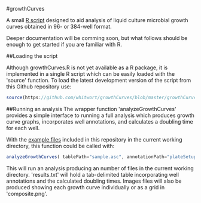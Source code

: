 #growthCurves

A small [R script](http://www.r-project.org/) designed to aid analysis of liquid culture microbial growth curves obtained in 96- or 384-well format.

Deeper documentation will be comming soon, but what follows should be enough to get started if you are familiar with R.

##Loading the script

Although growthCurves.R is not yet available as a R package, it is implemented in a single R script which can be easily loaded with the 'source' function.  To load the latest development version of the script from this Github repository use:

```javascript
source(https://github.com/whitwort/growthCurves/blob/master/growthCurves.R)
```

##Running an analysis
The wrapper function 'analyzeGrowthCurves' provides a simple interface to running a full analysis which produces growth curve graphs, incorporates well annotations, and calculates a doubling time for each well.

With the [example files](/examples) included in this repository in the current working directory, this function could be called with:

```javascript
analyzeGrowthCurves( tablePath="sample.asc", annotationPath="plateSetup.txt", savePath="")
```

This will run an analysis producing an number of files in the current working directory.  'results.txt' will hold a tab-delimited table incorporating well annotations and the calculated doubling times.  Images files will also be produced showing each growth curve individually or as a grid in 'composite.png'.